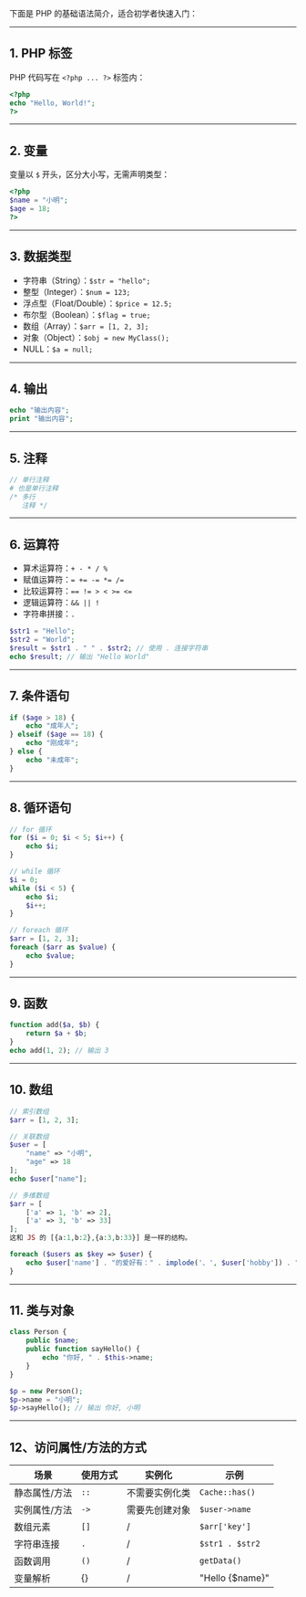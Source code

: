 
下面是 PHP 的基础语法简介，适合初学者快速入门：

---

## 1. PHP 标签

PHP 代码写在 `<?php ... ?>` 标签内：

```php
<?php
echo "Hello, World!";
?>
```

---

## 2. 变量

变量以 `$` 开头，区分大小写，无需声明类型：

```php
<?php
$name = "小明";
$age = 18;
?>
```

---

## 3. 数据类型

- 字符串（String）：`$str = "hello";`
- 整型（Integer）：`$num = 123;`
- 浮点型（Float/Double）：`$price = 12.5;`
- 布尔型（Boolean）：`$flag = true;`
- 数组（Array）：`$arr = [1, 2, 3];`
- 对象（Object）：`$obj = new MyClass();`
- NULL：`$a = null;`

---

## 4. 输出

```php
echo "输出内容";
print "输出内容";
```

---

## 5. 注释

```php
// 单行注释
# 也是单行注释
/* 多行
   注释 */
```

---

## 6. 运算符

- 算术运算符：`+ - * / %`
- 赋值运算符：`= += -= *= /=`
- 比较运算符：`== != > < >= <=`
- 逻辑运算符：`&& || !`
- 字符串拼接：`.` 
```php
$str1 = "Hello";
$str2 = "World";
$result = $str1 . " " . $str2; // 使用 . 连接字符串
echo $result; // 输出 "Hello World"
```
---

## 7. 条件语句

```php
if ($age > 18) {
    echo "成年人";
} elseif ($age == 18) {
    echo "刚成年";
} else {
    echo "未成年";
}
```

---

## 8. 循环语句

```php
// for 循环
for ($i = 0; $i < 5; $i++) {
    echo $i;
}

// while 循环
$i = 0;
while ($i < 5) {
    echo $i;
    $i++;
}

// foreach 循环
$arr = [1, 2, 3];
foreach ($arr as $value) {
    echo $value;
}
```

---

## 9. 函数

```php
function add($a, $b) {
    return $a + $b;
}
echo add(1, 2); // 输出 3
```

---

## 10. 数组

```php
// 索引数组
$arr = [1, 2, 3];

// 关联数组
$user = [
    "name" => "小明",
    "age" => 18
];
echo $user["name"];

// 多维数组
$arr = [
    ['a' => 1, 'b' => 2],
    ['a' => 3, 'b' => 33]
];
这和 JS 的 [{a:1,b:2},{a:3,b:33}] 是一样的结构。

foreach ($users as $key => $user) {
    echo $user['name'] . "的爱好有：" . implode('、', $user['hobby']) . "\n";
}
```

---

## 11. 类与对象

```php
class Person {
    public $name;
    public function sayHello() {
        echo "你好, " . $this->name;
    }
}

$p = new Person();
$p->name = "小明";
$p->sayHello(); // 输出 你好, 小明
```

---

## 12、访问属性/方法的方式

| 场景      | 使用方式 | 实例化         | 示例              |
| ------- | ---- | ----------- | --------------- |
| 静态属性/方法 | `::` | 不需要实例化类<br> | `Cache::has()`  |
| 实例属性/方法 | `->` | 需要先创建对象     | `$user->name`   |
| 数组元素    | `[]` | /           | `$arr['key']`   |
| 字符串连接   | `.`  | /           | `$str1 . $str2` |
| 函数调用    | `()` | /           | `getData()`     |
| 变量解析    | {}   | /<br>       | "Hello {$name}" |
